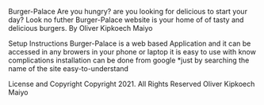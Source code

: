 Burger-Palace
Are you hungry? are you looking for delicious to start your day? Look no futher Burger-Palace website is your home of of tasty and delicious burgers.
By Oliver Kipkoech Maiyo


Setup Instructions
Burger-Palace is a web based Application and it can be accessed in any browers in your phone or laptop
it is easy to use with know complications
installation can be done from google *just by searching the name of the site
easy-to-understand


License and Copyright
Copyright 2021. All Rights Reserved
Oliver Kipkoech Maiyo
